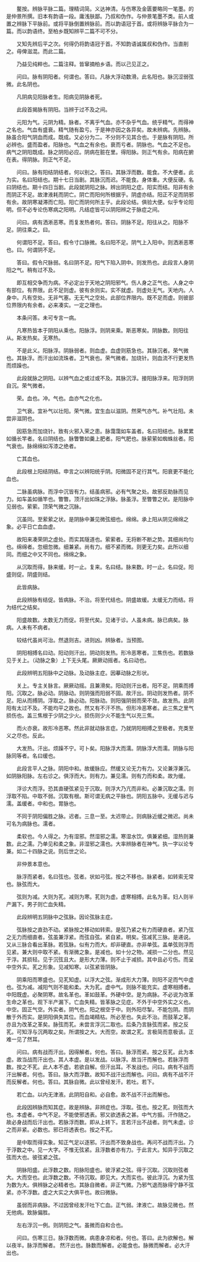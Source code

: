 <!-- { "loadSidebar": true } -->
　　鳌按。辨脉平脉二篇。理精词简。义达神清。与伤寒及金匮要略同一笔墨。的是仲景所撰。旧本有韵语一段。庸浅肤鄙。乃叔和伪作。与仲景笔墨不类。前人或置之辨脉下平脉前。或将平脉倒置辨脉前。而以韵语冠于首。或将辨脉平脉合为一篇。而以韵语终。至柏乡既知辨平二篇不可不分。

　　又知先辨后平之次。何得仍将韵语冠于首。不知韵语诚属叔和伪作。当直削之。毋俾滋混。而此二篇。

　　乃益见纯粹也。二篇注释。皆窜摘柏乡语。而以己见正之。

　　问曰。脉有阴阳者。何谓也。答曰。凡脉大浮动数滑。此名阳也。脉沉涩弱弦微。此名阴也。

　　凡阴病见阳脉者生。阳病见阴脉者死。

　　此段首揭脉有阴阳。当辨于过不及之间。

　　元阳为气。元阴为精。脉者。不离乎气血。亦不杂乎气血。统乎精气。而得神之名也。气血有盛衰。精气随有盈亏。于是神亦因之各异矣。故未辨病。先辨脉。脉虽合阳气阴血而成。既成。又必分为二。不分则不见其合也。于是脉有阴阳。所必辨也。盛而盈者。阳脉也。气血之有余也。衰而亏者。阴脉也。气血之不足也。病气之阴阳既成。脉之阴阳必应。阴病在脏在里。得阳脉。则正气有余。阳病在腑在表。得阴脉。则正气不足。

　　问曰。脉有阳结阴结者。何以别之。答曰。其脉浮而数。能食。不大便者。此为实。名曰阳结也。期十七日当剧。其脉沉而迟。不能食。身体重。大便反硬。名曰阴结也。期十四日当剧。此段就阴阳之脉。辨出阴阳之症。阳实而结。阳非有余而阴正不足。故津液耗而阴亡。阴亡而阳何所根据乎。阴虚亦结。阳正不足而阴邪有余。故阴寒凝滞而亡阳。阳亡而阴何所主乎。此段论结。俱验大便。似乎专论阳明。但不必专论伤寒病之阳明。凡结症皆可以阴阳辨之于脉症之间。

　　问曰。病有洒淅恶寒。而复发热者何。答曰。阴脉不足。阳往从之。阳脉不足。阴往乘之。曰。

　　何谓阳不足。答曰。假令寸口脉微。名曰阳不足。阴气上入阳中。则洒淅恶寒也。曰。何谓阴不足。

　　答曰。假令尺脉弱。名曰阴不足。阳气下陷入阴中。则发热也。此段言人身阴阳之气。稍有过不及。

　　即互相交争而为病。不必定出于天地之阴阳邪气。伤人身之正气也。人身之中有部位。有界限。此不足则虚。彼有余则实。实不就虚。则虚处无气。天地内。人身中。凡有空处。无非气塞。无无气之空处。此部位界限内。既不足而虚。则彼部位界限内有余者。必来凑实。一定之理也。

　　本条问答。未可专言一病。

　　凡寒热皆本于阴阳从乘也。阳脉浮。则阴来乘。斯恶寒矣。阴脉数。则阳往从。斯发热矣。无寒热。

　　不是此义。阳脉浮。阴脉弱者。则血虚。血虚则筋急也。其脉沉者。荣气微也。其脉浮。而汗出如流珠者。卫气衰也。荣气微者。加烧针。则血流不行更发热而烦躁也。

　　此段就脉之阴阳。以辨气血之或过或不及。其脉沉浮。接阳脉浮来。阳浮则阴自沉。荣气微者。

　　荣。血也。冲。气也。血亦气之化也。

　　卫气衰。宜补气以壮阳。荣气微。宜生血以滋阴。然荣气亦气。补气壮阳。未尝非滋阴也。

　　因筋急而加烧针。致有火邪入荣之患。脉霭霭如车盖者。名曰阳结也。脉累累如循长竿者。名曰阴结也。脉瞥瞥如羹上肥者。阳气肥也。脉萦萦如蜘蛛丝者。阳气衰也。脉绵绵如泻漆之绝者。

　　亡其血也。

　　此段根上阳结阴结。申言之以辨阳统乎阴。阳微固不足行其气。阳衰更不能化血也。

　　二脉虽病脉。而浮中沉皆有力。结虽病邪。必有气聚之处。故邪反助脉而见力。如车盖如循竿也。瞥瞥。顶汗出如珠之浮脉。脉虽浮。至瞥瞥之状。是阳脉中见弱也。萦萦。顶荣气微之沉脉。

　　沉虽同。至萦萦之状。是阴脉中兼见微弦细也。绵绵。承上阳从阴见绵绵之象。必平日亡血血虚。

　　故阳来凑荣阴之虚处。而实其隧道也。萦萦者。无将断不断之势。其细尚均匀也。绵绵者。忽细忽微。细兼紧。尚有力。细不紧而微。则更无力矣。此所以细同。而细之中又不同也。绵绵之象。

　　从沉取而得。脉来缓。时一止。复来。名曰结。脉来数。时一止。名曰促。阳盛则促。阴盛则结。

　　此皆病脉。

　　此段辨脉有结促。皆病脉。不治。将至代结也。阴盛故缓。太缓无力而结。将为结代之结矣。

　　阳盛故数。太数无力而促。将至代矣。见诸于诊。人虽未病。脉已病矣。脉病。人未有不病者。

　　较结代虽尚可治。然退则吉。进则凶。辨脉者。当预图。

　　阴阳相搏名曰动。阳动则汗出。阴动则发热。形冷恶寒者。三焦伤也。若数脉见于关上。（动脉之象）上下无头尾。厥厥动摇者。名曰动也。

　　此段辨明五阳脉中之动脉。及动脉主症。因摹动脉之形状。

　　关上。专主关脉言。厥厥动摇。且兼滑矣。阳动则汗出者。阳不足。阴乘而搏阳。沉取之。脉必动。阴脉动。则阴强而阳弱不固。故汗出。阴动则发热者。阴不足。阳从而搏阴。浮取之。脉必动。阳脉动。则阳强阴弱而荣不敛。故发热。此阴阳有太过不及。不能均平之故也。然又有不汗不热。但形冷恶寒者。此三焦之里气损伤也。盖三焦根于少阴之少火。损伤则少火不能生气以充三焦。

　　而火亦衰。故形冷恶寒。然此非就动脉言症。乃就阴阳相搏之至极者。充类至义之尽也。反此。

　　大发热。汗出。烦躁不宁。可卜矣。阳脉浮大而濡。阴脉浮大而濡。阴脉与阳脉同等者。名曰缓也。

　　此段言平人之脉。阴阳中和。故缓脉应。然缓又论无力有力。又论兼浮兼沉。如阴脉阳脉。左右诊之。俱浮而大。则有力。兼见濡。则有力而和柔。故为缓。

　　浮诊大而浮。恐其直硬弦紧见于沉取。则浮大乃亢而非和。必兼沉取之濡。则浮取不陷。中取不弱。沉取有根。斯可谓无病之平脉也。阴阳五脉中。无缓与迟与濡。盖缓者。中和也。胃脉也。

　　不同于阴阳偏胜之脉。迟者。三息一至。太迟带止。则病脉近缓之微迟。尚未可名为病脉也。濡者。

　　柔软也。今人得之。为有湿邪。然湿邪之濡。寒湿水饮。俱兼紧细。湿热则兼数。此之濡。乃单见和柔之象。非湿邪之濡也。大率辨脉者在神气。执一字以论专兼。如二十四脉之说。则后世之论。

　　非仲景本意也。

　　脉浮而紧者。名曰弦也。弦者。状如弓弦。按之不移也。脉紧者。如转索无常也。脉弦而大。

　　弦则为减。大则为芤。减则为寒。芤则为虚。虚寒相搏。此名为革。妇人则半产漏下。男子则亡血失精。

　　此段辨明五阴脉中之弦脉。因论弦脉主症。

　　弦脉按之直劲不动。紧脉按之移动如转索。是弦乃紧之有力而硬直者。紧乃弦之无力而细直者。弦虽兼浮紧。而弦自弦。紧自紧。明矣。弦减芤三脉。是递说。又从三脉合看出革脉。若弦脉。似有力而大。却非硬直。亦非单弦。盖单弦则浮而见紧。兼大则中取不紧。有渐微之象。是减也。如十分之物。减损一二分也。然见于浮。其损轻。见于沉弦且大。是形大力薄。则不止于减损。其中且必亏伤。而呈中空外实。芤之形象。见减知寒。以弦紧皆阴脉。

　　阴乘阳而寒盛也。见芤知虚。以浮大之弦。渐成形大力薄。则阳不足而气中虚也。弦为减。减阳气则不能和柔。大为芤。虚中气。则脉不能充实。虚寒相搏者。中阳既虚。必聚阴寒。故名革也。革如鼓革。外硬中空。是为病脉。不必说为改革生命之革也。观下半产漏下。亡血失精。皆革脉之见症。不外于中空外实之义也。中空。固正气空。外实者。阴气也。阳之根空于中。则外阳尽掣。不能包阴。而阴散于外而实。是阴阳俱失其位。而血竭精枯。所必至也。失此不治。而鼓革之革。亦且为改革之革矣。脉弦而芤。未尝言浮沉二取也。后条乃言脉弦而紧。按之反芤。可知浮与沉两取之矣。所谓按之大。大而空。故谓之芤。言极简而意极该。正难一见了然耳。

　　问曰。病有战而汗出。因得解者。何也。答曰。脉浮而紧。按之反芤。此为本虚。故当战而汗出也。其人本虚。是以发战。以脉浮。故当汗而解也。若脉浮而数。按之不芤。此人本不虚。若欲自解。但汗出耳。不发战也。问曰。病有不战而汗出解者。何也。答曰。脉大而浮数。故知不战汗出而解也。问曰。病有不战不汗而反解者。何也。答曰。其脉自微。此以曾经发汗。若吐。若下。

　　若亡血。以内无津液。此阴阳自和。必自愈。故不战不汗出而解也。

　　此段因辨脉而知其症。故是辨脉。非辨症也。浮取。弦也。按之芤。则弦而大也。本虚者。中气不足。不能使邪透表。邪又欲透表之甚。中气方振。汗作随之。故必身战而后汗出也。若脉浮而数。即从上转下。言若汗出不战者。则气未虚。诊之而非紧。必数也。邪已将透表也。按之不芤。

　　是中取而得实象。知正气足以逐邪。汗出而不致身战也。再问不战而汗出。乃于浮数之中。见一大字。不惟无弦紧。且浮数者亦有力。于此言大。知异乎沉取之弦而大也。彼弦紧之弦。

　　阴脉阳盛。此浮数之数。阳脉阳盛也。彼浮紧之弦。得于沉取。沉取则弦者大。大而空也。此浮数之数。不待沉取。即见大。大而实也。彼此浮沉。为紧为弦为数为大。俱辨脉之必精者也。其脉自微者。非正气微。乃邪气退而脉得宁静不弦紧。亦不浮数。虚之大实之大俱平也。故曰微脉。

　　虽弱而非病脉。不过因曾经发汗吐下亡血。正气弱。津液亡。故脉见微也。然无他病。致脉偏胜。

　　左右浮沉一例。则阴阳之气。虽微而自和合也。

　　问曰。伤寒三日。脉浮数而微。病患身凉和者。何也。答曰。此为欲解也。解以夜半。脉浮而解者。 然汗出也。脉数而解者。必能食也。脉微而解者。必大汗出也。

